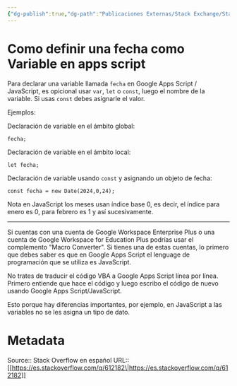```yaml
---
{"dg-publish":true,"dg-path":"Publicaciones Externas/Stack Exchange/Stack Overflow en español/es.stackoverflow.com-612182.md","permalink":"/publicaciones-externas/stack-exchange/stack-overflow-en-espanol/es-stackoverflow-com-612182/","title":"Como definir una fecha como Variable en apps script","hide":true,"noteIcon":"\"0\"","created":"2024-04-03T12:49:10.593-06:00","updated":"2024-04-05T16:43:58.186-06:00"}
---
```


# Como definir una fecha como Variable en apps script

Para declarar una variable llamada `fecha` en Google Apps Script / JavaScript, es opicional usar `var`, `let` o `const`, luego el nombre de la variable. Si usas `const` debes asignarle el valor.

Ejemplos:


Declaración de variable en el ámbito global:  

```
fecha;
```

Declaración de variable en el ámbito local:

```
let fecha;
```


Declaración de variable usando `const` y asignando un objeto de fecha:

```
const fecha = new Date(2024,0,24);
```

Nota en JavaScript los meses usan índice base 0, es decir, el índice para enero es 0, para febrero es 1 y así sucesivamente.

---

Si cuentas con una cuenta de Google Workspace Enterprise Plus o una cuenta de Google Workspace for Education Plus podrías usar el complemento "Macro Converter". Si tienes una de estas cuentas, lo primero que debes saber es que en Google Apps Script el lenguage de programación que se utiliza es JavaScript.

No trates de traducir el código VBA a Google Apps Script línea por línea. Primero entiende que hace el código y luego escribo el código de nuevo usando Google Apps Script/JavaScript.

Esto porque hay diferencias importantes, por ejemplo, en JavaScript a las variables no se les asigna un tipo de dato. 



# Metadata
Source:: Stack Overflow en español
URL:: [[https://es.stackoverflow.com/q/612182\|https://es.stackoverflow.com/q/612182]]

